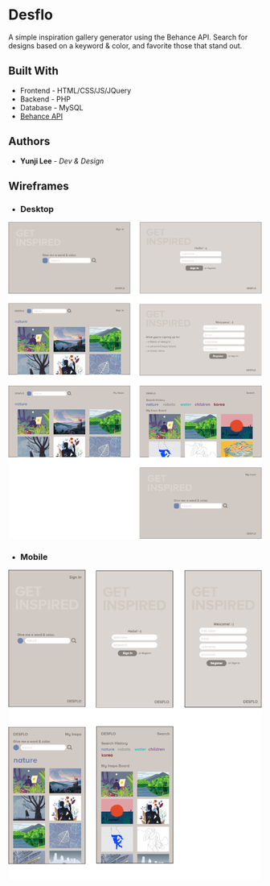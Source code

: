 # Desflo

A simple inspiration gallery generator using the Behance API. Search for designs based on a keyword & color, and favorite those that stand out.

## Built With

* Frontend - HTML/CSS/JS/JQuery
* Backend - PHP
* Database - MySQL
* [Behance API](https://www.behance.net/dev)

## Authors

* **Yunji Lee** - *Dev & Design*

## Wireframes

* ### Desktop
![Desktop](https://github.com/yunjilee/desflo/blob/master/assets/images/wireframes/desktop.png)

* ### Mobile
![Mobile](https://github.com/yunjilee/desflo/blob/master/assets/images/wireframes/mobile.png)
